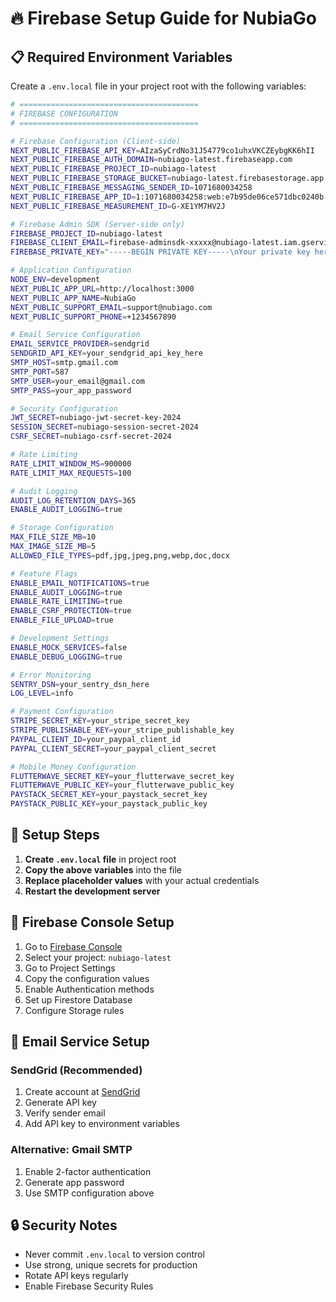 # 🔥 Firebase Setup Guide for NubiaGo

## 📋 Required Environment Variables

Create a `.env.local` file in your project root with the following variables:

```bash
# ========================================
# FIREBASE CONFIGURATION
# ========================================

# Firebase Configuration (Client-side)
NEXT_PUBLIC_FIREBASE_API_KEY=AIzaSyCrdNo31J54779co1uhxVKCZEybgKK6hII
NEXT_PUBLIC_FIREBASE_AUTH_DOMAIN=nubiago-latest.firebaseapp.com
NEXT_PUBLIC_FIREBASE_PROJECT_ID=nubiago-latest
NEXT_PUBLIC_FIREBASE_STORAGE_BUCKET=nubiago-latest.firebasestorage.app
NEXT_PUBLIC_FIREBASE_MESSAGING_SENDER_ID=1071680034258
NEXT_PUBLIC_FIREBASE_APP_ID=1:1071680034258:web:e7b95de06ce571dbc0240b
NEXT_PUBLIC_FIREBASE_MEASUREMENT_ID=G-XE1YM7HV2J

# Firebase Admin SDK (Server-side only)
FIREBASE_PROJECT_ID=nubiago-latest
FIREBASE_CLIENT_EMAIL=firebase-adminsdk-xxxxx@nubiago-latest.iam.gserviceaccount.com
FIREBASE_PRIVATE_KEY="-----BEGIN PRIVATE KEY-----\nYour private key here\n-----END PRIVATE KEY-----\n"

# Application Configuration
NODE_ENV=development
NEXT_PUBLIC_APP_URL=http://localhost:3000
NEXT_PUBLIC_APP_NAME=NubiaGo
NEXT_PUBLIC_SUPPORT_EMAIL=support@nubiago.com
NEXT_PUBLIC_SUPPORT_PHONE=+1234567890

# Email Service Configuration
EMAIL_SERVICE_PROVIDER=sendgrid
SENDGRID_API_KEY=your_sendgrid_api_key_here
SMTP_HOST=smtp.gmail.com
SMTP_PORT=587
SMTP_USER=your_email@gmail.com
SMTP_PASS=your_app_password

# Security Configuration
JWT_SECRET=nubiago-jwt-secret-key-2024
SESSION_SECRET=nubiago-session-secret-2024
CSRF_SECRET=nubiago-csrf-secret-2024

# Rate Limiting
RATE_LIMIT_WINDOW_MS=900000
RATE_LIMIT_MAX_REQUESTS=100

# Audit Logging
AUDIT_LOG_RETENTION_DAYS=365
ENABLE_AUDIT_LOGGING=true

# Storage Configuration
MAX_FILE_SIZE_MB=10
MAX_IMAGE_SIZE_MB=5
ALLOWED_FILE_TYPES=pdf,jpg,jpeg,png,webp,doc,docx

# Feature Flags
ENABLE_EMAIL_NOTIFICATIONS=true
ENABLE_AUDIT_LOGGING=true
ENABLE_RATE_LIMITING=true
ENABLE_CSRF_PROTECTION=true
ENABLE_FILE_UPLOAD=true

# Development Settings
ENABLE_MOCK_SERVICES=false
ENABLE_DEBUG_LOGGING=true

# Error Monitoring
SENTRY_DSN=your_sentry_dsn_here
LOG_LEVEL=info

# Payment Configuration
STRIPE_SECRET_KEY=your_stripe_secret_key
STRIPE_PUBLISHABLE_KEY=your_stripe_publishable_key
PAYPAL_CLIENT_ID=your_paypal_client_id
PAYPAL_CLIENT_SECRET=your_paypal_client_secret

# Mobile Money Configuration
FLUTTERWAVE_SECRET_KEY=your_flutterwave_secret_key
FLUTTERWAVE_PUBLIC_KEY=your_flutterwave_public_key
PAYSTACK_SECRET_KEY=your_paystack_secret_key
PAYSTACK_PUBLIC_KEY=your_paystack_public_key
```

## 🚀 Setup Steps

1. **Create `.env.local` file** in project root
2. **Copy the above variables** into the file
3. **Replace placeholder values** with your actual credentials
4. **Restart the development server**

## 🔧 Firebase Console Setup

1. Go to [Firebase Console](https://console.firebase.google.com)
2. Select your project: `nubiago-latest`
3. Go to Project Settings
4. Copy the configuration values
5. Enable Authentication methods
6. Set up Firestore Database
7. Configure Storage rules

## 📧 Email Service Setup

### SendGrid (Recommended)
1. Create account at [SendGrid](https://sendgrid.com)
2. Generate API key
3. Verify sender email
4. Add API key to environment variables

### Alternative: Gmail SMTP
1. Enable 2-factor authentication
2. Generate app password
3. Use SMTP configuration above

## 🔒 Security Notes

- Never commit `.env.local` to version control
- Use strong, unique secrets for production
- Rotate API keys regularly
- Enable Firebase Security Rules
